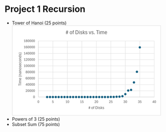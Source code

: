 # Project 1 Recursion
* Tower of Hanoi (25 points)
![Number of Disks vs. Time](images/DiskvTime.png)
* Powers of 3 (25 points)
* Subset Sum (75 points)